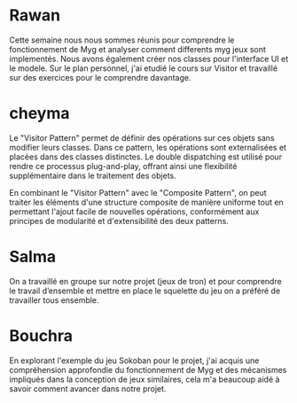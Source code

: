 # Rawan
Cette semaine nous nous sommes réunis pour comprendre le fonctionnement de Myg et analyser comment differents myg jeux sont implementés. 
Nous avons également créer nos classes pour l'interface UI et le modele.
Sur le plan personnel, j'ai etudié le cours sur Visitor et travaillé sur des exercices pour le comprendre davantage.

# cheyma

Le "Visitor Pattern" permet de définir des opérations sur ces objets sans modifier leurs classes. Dans ce pattern, les opérations sont externalisées et placées dans des classes distinctes. Le double dispatching est utilisé pour rendre ce processus plug-and-play, offrant ainsi une flexibilité supplémentaire dans le traitement des objets.

En combinant le "Visitor Pattern" avec le "Composite Pattern", on peut traiter les éléments d'une structure composite de manière uniforme tout en permettant l'ajout facile de nouvelles opérations, conformément aux principes de modularité et d'extensibilité des deux patterns.

# Salma
On a travaillé en groupe sur notre projet (jeux de tron) et pour comprendre le travail d’ensemble et mettre en place le squelette du jeu on a préféré de travailler tous ensemble.
  
# Bouchra
En explorant l'exemple du jeu Sokoban pour le projet, j'ai acquis une compréhension approfondie du fonctionnement de Myg et des mécanismes impliqués dans la conception de jeux similaires, cela m'a beaucoup aidé à savoir comment avancer dans notre projet.
